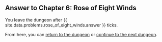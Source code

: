 ## Answer to Chapter 6: Rose of Eight Winds

You leave the dungeon after {{ site.data.problems.rose_of_eight_winds.answer }} ticks.

From here, you can [return to the dungeon](../../../chapters/06/rose-of-eight-winds.md) or [continue to the next dungeon](../../../chapters/07/you-are-here.md).
